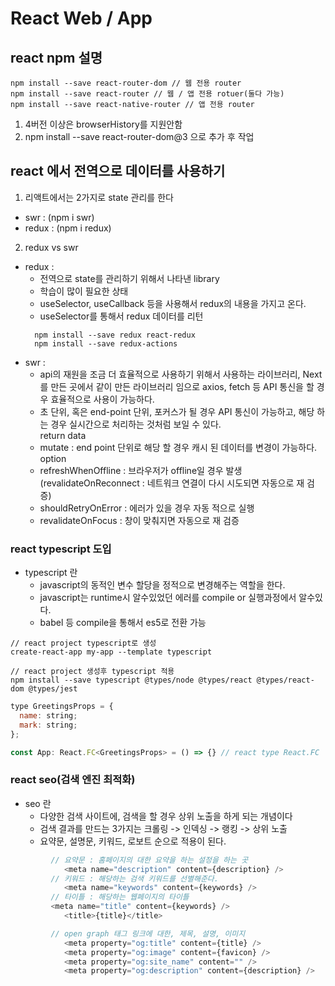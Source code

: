 # React Web / App


## react npm 설명
```npm
npm install --save react-router-dom // 웹 전용 router
npm install --save react-router // 웹 / 앱 전용 rotuer(둘다 가능)
npm install --save react-native-router // 앱 전용 router
```
1. 4버전 이상은 browserHistory를 지원안함
2. npm install --save react-router-dom@3 으로 추가 후 작업



## react 에서 전역으로 데이터를 사용하기

1. 리액트에서는 2가지로 state 관리를 한다
 - swr : (npm i swr)
 - redux : (npm i redux)


2. redux vs swr
 - redux :
    - 전역으로 state를 관리하기 위해서 나타낸 library
    - 학습이 많이 필요한 상태
    - useSelector, useCallback 등을 사용해서 redux의 내용을 가지고 온다.
    - useSelector를 통해서 redux 데이터를 리턴
    ```npm
      npm install --save redux react-redux
      npm install --save redux-actions
    ```
 - swr : 
    - api의 재원을 조금 더 효율적으로 사용하기 위해서 사용하는 라이브러리, Next를 만든 곳에서 같이 만든 라이브러리 임으로 axios, fetch 등 API 통신을 할 경우 효율적으로 사용이 가능하다.
    - 초 단위, 혹은 end-point 단위, 포커스가 될 경우 API 통신이 가능하고, 해당 하는 경우 실시간으로 처리하는 것처럼 보일 수 있다. <br>
    return data 
    - mutate : end point 단위로 해당 할 경우 캐시 된 데이터를 변경이 가능하다.<br>
    option 
    - refreshWhenOffline : 브라우저가 offline일 경우 발생(revalidateOnReconnect : 네트워크 연결이 다시 시도되면 자동으로 재 검증)
    - shouldRetryOnError : 에러가 있을 경우 자동 적으로 실행
    - revalidateOnFocus : 창이 맞춰지면 자동으로 재 검증


### react typescript 도입

- typescript 란
   - javascript의 동적인 변수 할당을 정적으로 변경해주는 역할을 한다.
   - javascript는 runtime시 알수있었던 에러를 compile or 실행과정에서 알수있다.
   - babel 등 compile을 통해서 es5로 전환 가능

```npm
// react project typescript로 생성
create-react-app my-app --template typescript

// react project 생성후 typescript 적용
npm install --save typescript @types/node @types/react @types/react-dom @types/jest
```

```js
type GreetingsProps = {
  name: string;
  mark: string;
};

const App: React.FC<GreetingsProps> = () => {} // react type React.FC
```

### react seo(검색 엔진 최적화)
- seo 란
   - 다양한 검색 사이트에, 검색을 할 경우 상위 노출을 하게 되는 개념이다
   - 검색 결과를 만드는 3가지는 크롤링 -> 인덱싱 -> 랭킹 -> 상위 노출
   - 요약문, 설명문, 키워드, 로보트 순으로 적용이 된다.

```js
         // 요약문 : 홈페이지의 대한 요약을 하는 설정을 하는 곳
			<meta name="description" content={description} />
         // 키워드 : 해당하는 검색 키워드를 선별해준다.
			<meta name="keywords" content={keywords} />
         // 타이틀 : 해당하는 웹페이지의 타이틀
         <meta name="title" content={keywords} />
			<title>{title}</title>

         // open graph 태그 링크에 대한, 제목, 설명, 이미지
			<meta property="og:title" content={title} />
			<meta property="og:image" content={favicon} />
			<meta property="og:site_name" content="" />
			<meta property="og:description" content={description} />
```